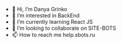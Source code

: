 - 👋 Hi, I’m Danya Grinko
- 👀 I’m interested in BackEnd
- 🌱 I’m currently learning React JS
- 💞️ I’m looking to collaborate on SITE-BOTS
- 📫 How to reach me help.sbots.ru
